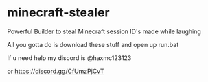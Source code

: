 # minecraft-stealer

Powerful Builder to steal Minecraft session ID's made while laughing

All you gotta do is download these stuff and open up run.bat

If u need help my discord is @haxmc123123

or https://discord.gg/CfUmzPjCvT
